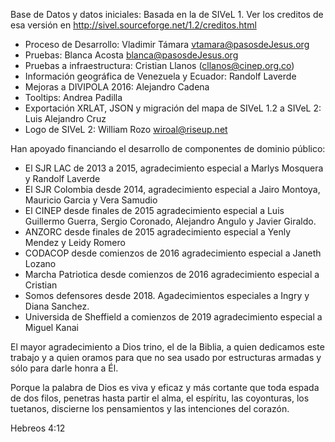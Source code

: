 
Base de Datos y datos iniciales: Basada en la de SIVeL 1. 
Ver los creditos de esa versión en 
	http://sivel.sourceforge.net/1.2/creditos.html

* Proceso de Desarrollo: Vladimir Támara <vtamara@pasosdeJesus.org>
* Pruebas: Blanca Acosta <blanca@pasosdeJesus.org>
* Pruebas a infraestructura: Cristian Llanos (cllanos@cinep.org.co)
* Información geográfica de Venezuela y Ecuador: Randolf Laverde
* Mejoras a DIVIPOLA 2016: Alejandro Cadena
* Tooltips: Andrea Padilla
* Exportación XRLAT, JSON y migración del mapa de SIVeL 1.2 a SIVeL 2: Luis Alejandro Cruz
* Logo de SIVeL 2: William Rozo <wiroal@riseup.net>

Han apoyado financiando el desarrollo de componentes de dominio público:
* El SJR LAC de 2013 a 2015, agradecimiento especial a 
	Marlys Mosquera y Randolf Laverde
* El SJR Colombia desde 2014, agradecimiento especial a 
	Jairo Montoya, Mauricio Garcia y Vera Samudio
* El CINEP desde finales de 2015 agradecimiento especial a 
	Luis Guillermo Guerra, Sergio Coronado, Alejandro Angulo y 
	Javier Giraldo.
* ANZORC desde finales de 2015 agradecimiento especial a 
	Yenly Mendez y Leidy Romero
* CODACOP desde comienzos de 2016 agradecimiento especial a 
	Janeth Lozano
* Marcha Patriotica desde comienzos de 2016 agradecimiento especial a 
	Cristian
* Somos defensores desde 2018. Agadecimientos especiales a 
  Ingry y Diana Sanchez.
* Universida de Sheffield a comienzos de 2019 agradecimiento especial a
  	Miguel Kanai



El mayor agradecimiento a Dios trino, el de la Biblia, a quien dedicamos 
este trabajo y a quien oramos para que no sea usado por estructuras armadas
y sólo para darle honra a Él.

Porque la palabra de Dios es viva y eficaz y más cortante que toda
espada de dos filos, penetras hasta partir el alma, el espíritu,
las coyonturas, los tuetanos, discierne los pensamientos y las
intenciones del corazón.

Hebreos 4:12

